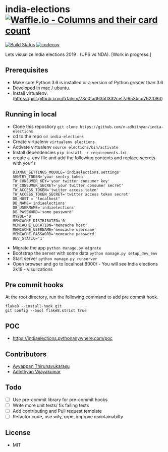 # india-elections [![Waffle.io - Columns and their card count](https://badge.waffle.io/v-adhithyan/india-elections.svg?columns=all)](https://waffle.io/v-adhithyan/india-elections)
[![Build Status](https://travis-ci.com/v-adhithyan/india-elections.svg?branch=master)](https://travis-ci.com/v-adhithyan/india-elections)
[![codecov](https://codecov.io/gh/v-adhithyan/india-elections/branch/master/graph/badge.svg)](https://codecov.io/gh/v-adhithyan/india-elections)

  Lets visualize India elections 2019 . (UPS vs NDA). [Work in progress.]
## Prerequisites
  - Make sure Python 3.6 is installed or a version of Python greater than 3.6
  - Developed in mac / ubuntu.
  - Install virtualenv.  (https://gist.github.com/frfahim/73c0fad6350332cef7a653bcd762f08d)

## Running in local
  - Clone this repostiory ```git clone https://github.com/v-adhithyan/india-elections```
  - cd to the repo ```cd india-elections```
  - Create virtualenv ```virtualenv elections```
  - Activate virtualenv ```source elections/bin/activate```
  - Install dependencies ```pip install -r requirements.txt```
  - create a .env file and add the following contents and replace secrets with your's
    ```
    DJANGO_SETTINGS_MODULE='indiaelections.settings'
    SENTRY_TOKEN='your sentry token'
    TW_CONSUMER_KEY='your twitter consumer key'
    TW_CONSUMER_SECRET='your twitter consumer secret'
    TW_ACCESS_TOKEN='twitter access token'
    TW_ACCESS_TOKEN_SECRET='twitter access token secret'
    DB_HOST = "localhost"
    DB_NAME='indiaelections'
    DB_USERNAME='indiaelections'
    DB_PASSWORD='some password'
    MYSQL='0'
    MEMCACHE_DISTRIBUTED='0'
    MEMCACHE_LOCATION='memcache host'
    MEMCACHE_USERNAME='memcache username'
    MEMCACHE_PASSWORD='memcache password'
    DEV_STATIC='1'
    ```
  - Migrate the app ```python manage.py migrate```
  - Bootstrap the server with some data ```python manage.py setup_dev_env```
  - Start server ```python manage.py runserver```
  - Open browser and go to localhost:8000/ - You will see India elections 2k19 - visulizations

## Pre commit hooks

  At the root directory, run the following command to add pre commit hook.
  ```
  flake8 --install-hook git
  git config --bool flake8.strict true
  ```
## POC
  - <https://indiaelections.pythonanywhere.com/poc>

## Contributors
  - [Ayyappan Thirunavukarasu](https://github.com/ayps)
  - [Adhithyan Vijayakumar](https://github.com/v-adhithyan)


## Todo

- [ ] Use pre-commit library for pre-commit hooks
- [ ] Write more unit tests/ fix failing tests
- [ ] Add contributing and Pull request template
- [ ] Refactor code, use wily, rope, improve maintainabilty

## License
 - MIT
